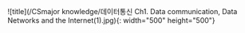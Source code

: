 ![title](/CSmajor knowledge/데이터통신 Ch1. Data communication, Data Networks and the Internet(1).jpg){: width="500" height="500"}
